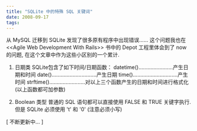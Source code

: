 ```yaml
---
title: "SQLite 中的特殊 SQL 关键词"
date: 2008-09-17
tags:
---
```


从 MySQL 迁移到 SQLite 发现了很多原有程序中出现错误…… 这个问题我也在 &lt;&lt;Agile Web Development With Rails&gt;&gt; 书中的 Depot 工程里体会到了 now 的问题, 在这个文章中作为这些小区别的一个累计.

1. 日期类
SQLite包含了如下时间/日期函数：
datetime().......................产生日期和时间
date()..............................产生日期
time()..............................产生时间
strftime()........................对以上三个函数产生的日期和时间进行格式化
(以上函数都可加参数)

2. Boolean 类型
普通的 SQL 语句都可以直接使用 FALSE 和 TRUE 关键字执行. 但是 SQLite 必须使用 't' 和 '0' (注意必须小写)

[ 不断更新中... ]
